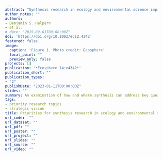 ```yaml
---
abstract: "Synthesis research in ecology and environmental science improves understanding, advances theory, identifies research priorities, and supports management strategies by linking data, ideas, and tools. Accelerating environmental challenges increases the need to focus synthesis science on the most pressing questions. To leverage input from the broader research community, we convened a virtual workshop with participants from many countries and disciplines to examine how and where synthesis can address key questions and themes in ecology and environmental science in the coming decade. Seven priority research topics emerged: (1) diversity, equity, inclusion, and justice (DEIJ), (2) human and natural systems, (3) actionable and use-inspired science, (4) scale, (5) generality, (6) complexity and resilience, and (7) predictability. Additionally, two issues regarding the general practice of synthesis emerged: the need for increased participant diversity and inclusive research practices; and increased and improved data flow, access, and skill-building. These topics and practices provide a strategic vision for future synthesis in ecology and environmental science."
author_notes: ""
authors:
- Benjamin S. Halpern
- et al.
# date: "2015-09-01T00:00:00Z"
doi: 'https://doi.org/10.1002/ecs2.4342'
featured: false
image:
  caption: 'Figure 1. Photo credit: Ecosphere'
  focal_point: ""
  preview_only: false
projects: []
publication: '*Ecosphere 14:e4342*'
publication_short: ""
publication_types:
- "2"
publishDate: "2023-01-11T00:00:00Z"
slides: ""
summary: An examination of how and where synthesis can address key questions and themes in ecology and environmental science in the coming decade.
tags:
- priority research topics
- strategic vision
title: Priorities for synthesis research in ecology and environmental science
url_code:  ""
url_dataset: ""
url_pdf: ""
url_poster: ""
url_project: ""
url_slides: ""
url_source: ""
url_video: ""
---
```



